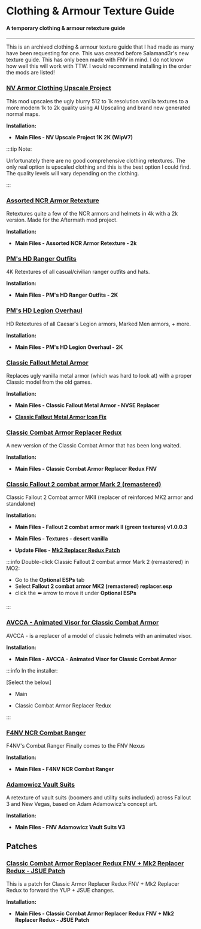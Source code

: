 # Clothing & Armour Texture Guide

#### A temporary clothing & armour retexture guide

---

This is an archived clothing & armour texture guide that I had made as many have been requesting for one. This was created before Salamand3r's new texture guide. This has only been made with FNV in mind. I do not know how well this will work with TTW. I would recommend installing in the order the mods are listed!


### [NV Armor Clothing Upscale Project](https://www.nexusmods.com/newvegas/mods/79241?tab=description)

This mod upscales the ugly blurry 512 to 1k resolution vanilla textures to a more modern 1k to 2k quality using AI Upscaling and brand new generated normal maps.

**Installation:**

- **Main Files - NV Upscale Project 1K 2K (WipV7)**

:::tip Note:

Unfortunately there are no good comprehensive clothing retextures. The only real option is upscaled clothing and this is the best option I could find. The quality levels will vary depending on the clothing.

:::

### [Assorted NCR Armor Retexture](https://www.nexusmods.com/newvegas/mods/77558)

Retextures quite a few of the NCR armors and helmets in 4k with a 2k version. Made for the Aftermath mod project.

**Installation:**

- **Main Files - Assorted NCR Armor Retexture - 2k**


### [PM's HD Ranger Outfits](https://www.nexusmods.com/newvegas/mods/67866?tab=description)

4K Retextures of all casual/civilian ranger outfits and hats.

**Installation:**

- **Main Files - PM's HD Ranger Outfits - 2K**


### [PM's HD Legion Overhaul](https://www.nexusmods.com/newvegas/mods/67595)

HD Retextures of all Caesar's Legion armors, Marked Men armors, + more.

**Installation:**

- **Main Files - PM's HD Legion Overhaul - 2K**


### [Classic Fallout Metal Armor](https://www.nexusmods.com/newvegas/mods/80930)

Replaces ugly vanilla metal armor (which was hard to look at) with a proper Classic model from the old games.

**Installation:**

- **Main Files - Classic Fallout Metal Armor - NVSE Replacer**

- **[Classic Fallout Metal Armor Icon Fix](https://drive.google.com/file/d/1M--IJLgQ60pE-voxKeUlMeimiC10FwYt/view?usp=sharing)**


### [Classic Combat Armor Replacer Redux](https://www.nexusmods.com/newvegas/mods/77658)

A new version of the Classic Combat Armor that has been long waited. 

**Installation:**

- **Main Files -  Classic Combat Armor Replacer Redux FNV**


### [Classic Fallout 2 combat armor Mark 2 (remastered)](https://www.nexusmods.com/newvegas/mods/78947)

Classic Fallout 2 Combat armor MKII (replacer of reinforced MK2 armor and standalone)

**Installation:**

- **Main Files -  Fallout 2 combat armor mark II (green textures) v1.0.0.3**

- **Main Files -  Textures - desert vanilla**

- **Update Files - [Mk2 Replacer Redux Patch](https://www.nexusmods.com/newvegas/mods/77658?tab=files)**

:::info Double-click Classic Fallout 2 combat armor Mark 2 (remastered) in MO2:

- Go to the **Optional ESPs** tab 
- Select **Fallout 2 combat armor MK2 (remastered) replacer.esp**  
- click the ⬅️ arrow to move it under **Optional ESPs**

:::


### [AVCCA - Animated Visor for Classic Combat Armor](https://www.nexusmods.com/newvegas/mods/81974?tab=description)

AVCCA - is a replacer of a model of classic helmets with an animated visor.

**Installation:**

- **Main Files - AVCCA - Animated Visor for Classic Combat Armor**

:::info In the installer:

[Select the below]

- Main

- Classic Combat Armor Replacer Redux

:::

### [F4NV NCR Combat Ranger](https://www.nexusmods.com/newvegas/mods/70319)

F4NV's Combat Ranger Finally comes to the FNV Nexus

**Installation:**

- **Main Files - F4NV NCR Combat Ranger**


### [Adamowicz Vault Suits](https://www.nexusmods.com/newvegas/mods/77792)

A retexture of vault suits (boomers and utility suits included) across Fallout 3 and New Vegas, based on Adam Adamowicz's concept art.

**Installation:**

- **Main Files - FNV Adamowicz Vault Suits V3**


## Patches

### [Classic Combat Armor Replacer Redux FNV + Mk2 Replacer Redux - JSUE Patch](https://drive.google.com/file/d/1bDfT_AFGPMwhiPa2UuUBo0ZioszOjBpc/view?usp=sharing)

This is a patch for Classic Armor Replacer Redux FNV + Mk2 Replacer Redux to forward the YUP + JSUE changes. 

**Installation:**

- **Main Files - Classic Combat Armor Replacer Redux FNV + Mk2 Replacer Redux - JSUE Patch**


